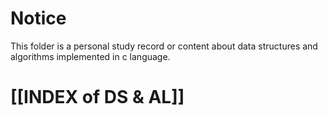 # Notice
This folder is a personal study record or content about data structures and algorithms implemented in c language.

# [[INDEX of DS & AL]]
